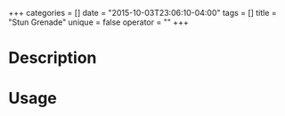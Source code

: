 +++
categories = []
date = "2015-10-03T23:06:10-04:00"
tags = []
title = "Stun Grenade"
unique = false
operator = ""
+++

# Description



# Usage
